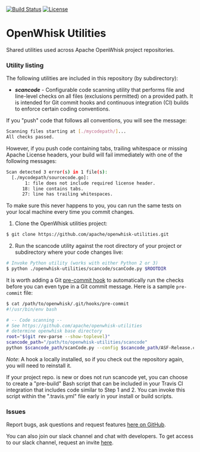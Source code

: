 <!--
#
# Licensed to the Apache Software Foundation (ASF) under one or more
# contributor license agreements.  See the NOTICE file distributed with
# this work for additional information regarding copyright ownership.
# The ASF licenses this file to You under the Apache License, Version 2.0
# (the "License"); you may not use this file except in compliance with
# the License.  You may obtain a copy of the License at
#
#     http://www.apache.org/licenses/LICENSE-2.0
#
# Unless required by applicable law or agreed to in writing, software
# distributed under the License is distributed on an "AS IS" BASIS,
# WITHOUT WARRANTIES OR CONDITIONS OF ANY KIND, either express or implied.
# See the License for the specific language governing permissions and
# limitations under the License.
#
-->

[![Build Status](https://travis-ci.com/apache/openwhisk-utilities.svg?branch=master)](https://travis-ci.com/apache/openwhisk-utilities)
[![License](https://img.shields.io/badge/license-Apache--2.0-blue.svg)](http://www.apache.org/licenses/LICENSE-2.0)

# OpenWhisk Utilities

Shared utilities used across Apache OpenWhisk project repositories.

### Utility listing

The following utilities are included in this repository (by subdirectory):

- _**scancode**_ - Configurable code scanning utility that performs file and line-level checks on all files (exclusions permitted) on a provided path. It is intended for Git commit hooks and continuous integration (CI) builds to enforce certain coding conventions.


If you "push" code that follows all conventions, you will see the message:
```bash
Scanning files starting at [./mycodepath/]...
All checks passed.
```
However, if you push code containing tabs, trailing whitespace or missing Apache License headers, your build will fail immediately with one of the following messages:
```bash
Scan detected 3 error(s) in 1 file(s):
  [./mycodepath/sourcecode.go]:
       1: file does not include required license header.
      18: line contains tabs.
      27: line has trailing whitespaces.
```

To make sure this never happens to you, you can run the same tests on your local machine every time you commit changes.

1. Clone the OpenWhisk utilities project:
```bash
$ git clone https://github.com/apache/openwhisk-utilities.git
```

2. Run the scancode utility against the root directory of your project or subdirectory where your code changes live:
```bash
# Invoke Python utility (works with either Python 2 or 3)
$ python ./openwhisk-utilities/scancode/scanCode.py $ROOTDIR
```

It is worth adding a Git [pre-commit hook](https://git-scm.com/book/en/v2/Customizing-Git-Git-Hooks) to automatically run the checks before you can even type in a Git commit message. Here is a sample `pre-commit` file:

```bash
$ cat /path/to/openwhisk/.git/hooks/pre-commit
#!/usr/bin/env bash

# -- Code scanning --
# See https://github.com/apache/openwhisk-utilities
# determine openwhisk base directory
root="$(git rev-parse --show-toplevel)"
scancode_path="/path/to/openwhisk-utilities/scancode"
python $scancode_path/scanCode.py --config $scancode_path/ASF-Release.cfg --gitignore $root/.gitignore $root
```

_Note_: A hook a locally installed, so if you check out the repository again, you will need to reinstall it.

If your project repo. is new or does not run scancode yet, you can choose to create a "pre-build" Bash script that can be included in your Travis CI integration that includes code similar to Step 1 and 2. You can invoke this script within the ".travis.yml" file early in your install or build scripts.

### Issues

Report bugs, ask questions and request features [here on GitHub](../../issues).

You can also join our slack channel and chat with developers. To get access to our slack channel, request an invite [here](http://slack.openwhisk.org).
